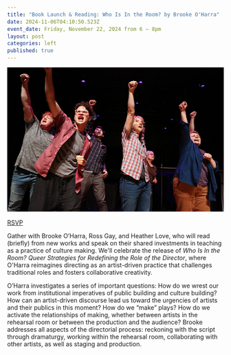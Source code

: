 ```yaml
---
title: "Book Launch & Reading: Who Is In the Room? by Brooke O'Harra"
date: 2024-11-06T04:10:50.523Z
event_date: Friday, November 22, 2024 from 6 – 8pm
layout: post
categories: left
published: true
---
```

![Brooke O'Harra Book Launch](/assets/img/brooke.jpg)

[R﻿SVP](https://ulises.us14.list-manage.com/track/click?u=58562cf5d1b76bc24d9c433ec&id=b40746b906&e=ec5e67d9bd)

Gather with Brooke O’Harra, Ross Gay, and Heather Love, who will read (briefly) from new works and speak on their shared investments in teaching as a practice of culture making. We'll celebrate the release of *Who Is In the Room? Queer Strategies for Redefining the Role of the Director*, where O'Harra reimagines directing as an artist-driven practice that challenges traditional roles and fosters collaborative creativity.

O’Harra investigates a series of important questions: How do we wrest our work from institutional imperatives of public building and culture building? How can an artist-driven discourse lead us toward the urgencies of artists and their publics in this moment? How do we “make” plays? How do we activate the relationships of making, whether between artists in the rehearsal room or between the production and the audience? Brooke addresses all aspects of the directorial process: reckoning with the script through dramaturgy, working within the rehearsal room, collaborating with other artists, as well as staging and production.